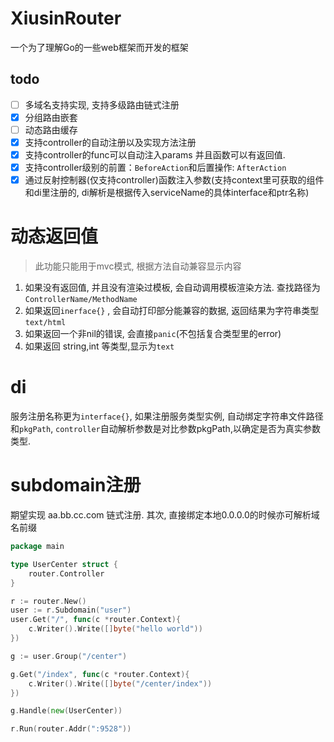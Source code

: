 # XiusinRouter #
一个为了理解Go的一些web框架而开发的框架

## todo ##
 - [ ] 多域名支持实现, 支持多级路由链式注册
 - [x] 分组路由嵌套
 - [ ] 动态路由缓存
 - [x] 支持controller的自动注册以及实现方法注册
 - [x] 支持controller的func可以自动注入params 并且函数可以有返回值. 
 - [x] 支持controller级别的前置：`BeforeAction`和后置操作: `AfterAction`
 - [x] 通过反射控制器(仅支持controller)函数注入参数(支持context里可获取的组件和di里注册的, di解析是根据传入serviceName的具体interface和ptr名称)

# 动态返回值 #
> 此功能只能用于mvc模式, 根据方法自动兼容显示内容

1. 如果没有返回值, 并且没有渲染过模板, 会自动调用模板渲染方法. 查找路径为 `ControllerName/MethodName`
2. 如果返回`inerface{}` , 会自动打印部分能兼容的数据, 返回结果为字符串类型 `text/html`
3. 如果返回一个非nil的错误, 会直接`panic`(不包括复合类型里的error)
4. 如果返回 string,int 等类型,显示为`text`


# di # 
服务注册名称更为`interface{}`,  如果注册服务类型实例, 自动绑定字符串文件路径和`pkgPath`,
`controller`自动解析参数是对比参数pkgPath,以确定是否为真实参数类型.  

# subdomain注册 # 
期望实现  aa.bb.cc.com 链式注册. 其次, 直接绑定本地0.0.0.0的时候亦可解析域名前缀
```go
package main

type UserCenter struct {
    router.Controller
}

r := router.New()
user := r.Subdomain("user")
user.Get("/", func(c *router.Context){
    c.Writer().Write([]byte("hello world"))
})

g := user.Group("/center")

g.Get("/index", func(c *router.Context){
    c.Writer().Write([]byte("/center/index"))
})

g.Handle(new(UserCenter))

r.Run(router.Addr(":9528"))
```


